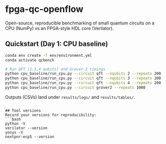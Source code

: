 
# fpga-qc-openflow

Open-source, reproducible benchmarking of small quantum circuits on a CPU (NumPy) vs an FPGA-style HDL core (Verilator).

## Quickstart (Day 1: CPU baseline)

```bash
conda env create -f env/environment.yml
conda activate qcbench

# Run QFT (2,3,4 qubits) and Grover-2 timings
python cpu_baseline/run_cpu.py --circuit qft --nqubits 2 --repeats 200
python cpu_baseline/run_cpu.py --circuit qft --nqubits 3 --repeats 200
python cpu_baseline/run_cpu.py --circuit qft --nqubits 4 --repeats 200
python cpu_baseline/run_cpu.py --circuit grover2 --repeats 1000
```

Outputs (CSVs) land under `results/logs/` and `results/tables/`.
```

## Tool versions
Record your versions for reproducibility:
```bash
python -V
verilator --version
yosys -V
nextpnr-ecp5 --version
```

